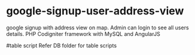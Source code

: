 # google-signup-user-address-view
google signup with address view on map.
Admin can login to see all users details.
PHP Codigniter framework with MySQL and AngularJS

#table script
Refer DB folder for table scripts
